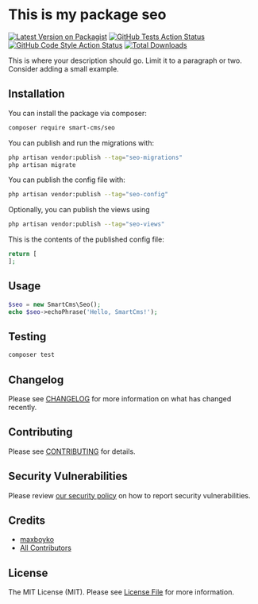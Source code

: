 # This is my package seo

[![Latest Version on Packagist](https://img.shields.io/packagist/v/smart-cms/seo.svg?style=flat-square)](https://packagist.org/packages/smart-cms/seo)
[![GitHub Tests Action Status](https://img.shields.io/github/actions/workflow/status/smart-cms/seo/run-tests.yml?branch=main&label=tests&style=flat-square)](https://github.com/smart-cms/seo/actions?query=workflow%3Arun-tests+branch%3Amain)
[![GitHub Code Style Action Status](https://img.shields.io/github/actions/workflow/status/smart-cms/seo/fix-php-code-style-issues.yml?branch=main&label=code%20style&style=flat-square)](https://github.com/smart-cms/seo/actions?query=workflow%3A"Fix+PHP+code+styling"+branch%3Amain)
[![Total Downloads](https://img.shields.io/packagist/dt/smart-cms/seo.svg?style=flat-square)](https://packagist.org/packages/smart-cms/seo)



This is where your description should go. Limit it to a paragraph or two. Consider adding a small example.

## Installation

You can install the package via composer:

```bash
composer require smart-cms/seo
```

You can publish and run the migrations with:

```bash
php artisan vendor:publish --tag="seo-migrations"
php artisan migrate
```

You can publish the config file with:

```bash
php artisan vendor:publish --tag="seo-config"
```

Optionally, you can publish the views using

```bash
php artisan vendor:publish --tag="seo-views"
```

This is the contents of the published config file:

```php
return [
];
```

## Usage

```php
$seo = new SmartCms\Seo();
echo $seo->echoPhrase('Hello, SmartCms!');
```

## Testing

```bash
composer test
```

## Changelog

Please see [CHANGELOG](CHANGELOG.md) for more information on what has changed recently.

## Contributing

Please see [CONTRIBUTING](.github/CONTRIBUTING.md) for details.

## Security Vulnerabilities

Please review [our security policy](../../security/policy) on how to report security vulnerabilities.

## Credits

- [maxboyko](https://github.com/smart-cms)
- [All Contributors](../../contributors)

## License

The MIT License (MIT). Please see [License File](LICENSE.md) for more information.
